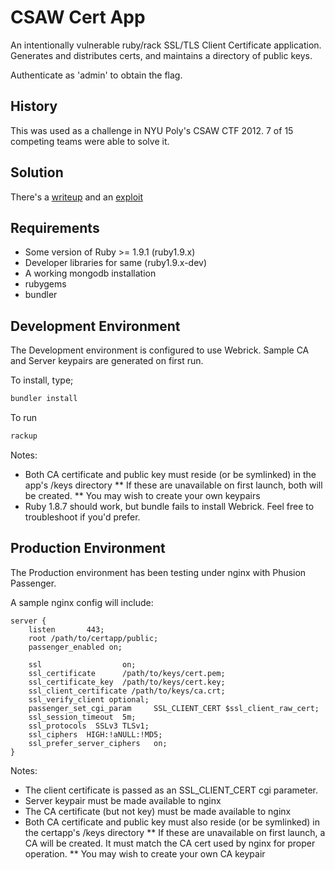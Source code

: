 # CSAW Cert App

An intentionally vulnerable ruby/rack SSL/TLS Client Certificate application.  Generates and distributes certs, and maintains a directory of public keys.

Authenticate as 'admin' to obtain the flag.

## History

This was used as a challenge in NYU Poly's CSAW CTF 2012.  7 of 15 competing teams were able to solve it.

## Solution

There's a [writeup](https://github.com/jjarmoc/csaw2012_cert_app/blob/master/solution/writeup.md)
and an [exploit](https://github.com/jjarmoc/csaw2012_cert_app/blob/master/solution/Solver.rb)

## Requirements

* Some version of Ruby >= 1.9.1 (ruby1.9.x)
* Developer libraries for same (ruby1.9.x-dev)
* A working mongodb installation
* rubygems
* bundler

## Development Environment

The Development environment is configured to use Webrick.  Sample CA and Server keypairs are generated on first run.

To install, type;
```bash
bundler install
```

To run
```bash
rackup
````
Notes:
* Both CA certificate and public key must reside (or be symlinked) in the app's /keys directory
** If these are unavailable on first launch, both will be created. 
** You may wish to create your own keypairs
* Ruby 1.8.7 should work, but bundle fails to install Webrick.  Feel free to troubleshoot if you'd prefer.

## Production Environment

The Production environment has been testing under nginx with Phusion Passenger.

A sample nginx config will include:
```
server {
    listen       443;
	root /path/to/certapp/public;
	passenger_enabled on;

    ssl                  on;
    ssl_certificate      /path/to/keys/cert.pem;
    ssl_certificate_key  /path/to/keys/cert.key;
	ssl_client_certificate /path/to/keys/ca.crt;
	ssl_verify_client optional;
	passenger_set_cgi_param	    SSL_CLIENT_CERT $ssl_client_raw_cert;
    ssl_session_timeout  5m;
    ssl_protocols  SSLv3 TLSv1;
    ssl_ciphers  HIGH:!aNULL:!MD5;
    ssl_prefer_server_ciphers   on;
}
```

Notes:
* The client certificate is passed as an SSL_CLIENT_CERT cgi parameter.
* Server keypair must be made available to nginx
* The CA certificate (but not key) must be made available to nginx
* Both CA certificate and public key must also reside (or be symlinked) in the certapp's /keys directory
** If these are unavailable on first launch, a CA will be created.  It must match the CA cert used by nginx for proper operation.
** You may wish to create your own CA keypair
